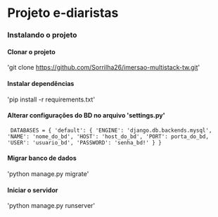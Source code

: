 # Projeto e-diaristas

### Instalando o projeto

#### Clonar o projeto
'git clone https://github.com/Sorrilha26/imersao-multistack-tw.git'
#### Instalar dependências
'pip install -r requirements.txt'
#### Alterar configurações do BD no arquivo 'settings.py'
`
DATABASES = {
    'default': {
        'ENGINE': 'django.db.backends.mysql',
        'NAME': 'nome_do_bd',
        'HOST': 'host_do_bd',
        'PORT': porta_do_bd,
        'USER': 'usuario_bd',
        'PASSWORD': 'senha_bd!'
    }
}`
#### Migrar banco de dados
'python manage.py migrate'
#### Iniciar o servidor
'python manage.py runserver'
